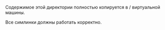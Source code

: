 Содержимое этой директории полностью копируется в / виртуальной машины.

Все симлинки должны работать корректно.